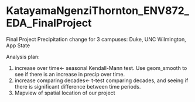 # KatayamaNgenziThornton_ENV872_EDA_FinalProject
Final Project
Precipitation change for 3 campuses: Duke, UNC Wilmington, App State

Analysis plan:
1) increase over time<- seasonal Kendall-Mann test. Use geom_smooth to see if there is an increase in precip over time. 
2) increase comparing decades<- t-test comparing decades, and seeing if there is significant difference between time periods.
3) Mapview of spatial location of our project